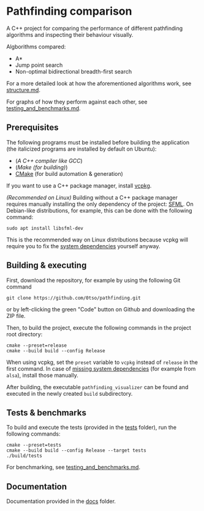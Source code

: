 # Pathfinding comparison

A C++ project for comparing the performance of different pathfinding algorithms and inspecting their behaviour visually.

Algborithms compared:
* A*
* Jump point search
* Non-optimal bidirectional breadth-first search

For a more detailed look at how the aforementioned algorithms work, see [structure.md](./docs/structure.md). 

For graphs of how they perform against each other, see [testing_and_benchmarks.md](./docs/testing_and_benchmarks.md).

## Prerequisites
The following programs must be installed before building the application (the italicized programs are installed by default on Ubuntu):
* (_A C++ compiler like GCC_)
* (_Make (for building)_)
* [CMake](https://cmake.org/) (for build automation & generation)

If you want to use a C++ package manager, install [vcpkg](https://learn.microsoft.com/en-us/vcpkg/get_started/get-started).

_(Recommended on Linux)_ Building without a C++ package manager requires manually installing the only dependency of the project: [SFML](https://www.sfml-dev.org/). On Debian-like distributions, for example, this can be done with the following command:
```
sudo apt install libsfml-dev
```
This is the recommended way on Linux distributions because vcpkg will require you to fix the [system dependencies](https://learn.microsoft.com/en-us/vcpkg/troubleshoot/build-failures#missing-system-dependencies) yourself anyway.

## Building & executing
First, download the repository, for example by using the following Git command
```
git clone https://github.com/0tso/pathfinding.git
```
or by left-clicking the green "Code" button on Github and downloading the ZIP file.

Then, to build the project, execute the following commands in the project root directory:
```
cmake --preset=release
cmake --build build --config Release
```
When using vcpkg, set the `preset` variable to `vcpkg` instead of `release` in the first command.
In case of [missing system dependencies](https://learn.microsoft.com/en-us/vcpkg/troubleshoot/build-failures#missing-system-dependencies) (for example from `alsa`), install those manually.

After building, the executable `pathfinding_visualizer` can be found and executed in the newly created `build` subdirectory.

## Tests & benchmarks
To build and execute the tests (provided in the [tests](./tests/) folder), run the following commands:
```
cmake --preset=tests
cmake --build build --config Release --target tests
./build/tests
```
For benchmarking, see [testing_and_benchmarks.md](./docs/testing_and_benchmarks.md).

## Documentation
Documentation provided in the [docs](./docs/) folder.